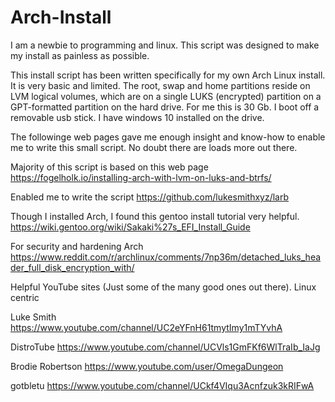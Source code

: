 # Arch-Install

I am a newbie to programming and linux. This script was designed to make my install as painless as possible. 

This install script has been written specifically for my own Arch Linux install. It is very basic and limited. The root, swap and home partitions reside on LVM logical volumes, which are on a single LUKS (encrypted) partition on a GPT-formatted partition on the hard drive. For me this is 30 Gb. I boot off a removable usb stick. I have windows 10 installed on the drive. 

The followinge web pages gave me enough insight and know-how to enable me to write this small script. No doubt there are loads more out there. 

Majority of this script is based on this web page
https://fogelholk.io/installing-arch-with-lvm-on-luks-and-btrfs/

Enabled me to write the script 
https://github.com/lukesmithxyz/larb

Though I installed Arch, I found this gentoo install tutorial very helpful.
https://wiki.gentoo.org/wiki/Sakaki%27s_EFI_Install_Guide

For security and hardening Arch
https://www.reddit.com/r/archlinux/comments/7np36m/detached_luks_header_full_disk_encryption_with/

Helpful YouTube sites (Just some of the many good ones out there). 
Linux centric

Luke Smith https://www.youtube.com/channel/UC2eYFnH61tmytImy1mTYvhA

DistroTube https://www.youtube.com/channel/UCVls1GmFKf6WlTraIb_IaJg

Brodie Robertson https://www.youtube.com/user/OmegaDungeon

gotbletu https://www.youtube.com/channel/UCkf4VIqu3Acnfzuk3kRIFwA
